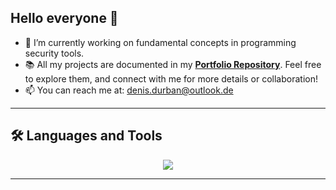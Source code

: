 ## Hello everyone 👋

- 🔭 I’m currently working on fundamental concepts in programming security tools.
- 📚 All my projects are documented in my **[Portfolio Repository](https://github.com/EkkoN7/Portfolio)**. Feel free to explore them, and connect with me for more details or collaboration!
- 📫 You can reach me at: [denis.durban@outlook.de](mailto:denis.durban@outlook.de)

---

## 🛠️ Languages and Tools

<p align="center">
  <img src="https://skillicons.dev/icons?i=python, html, css" /> </p>

---

